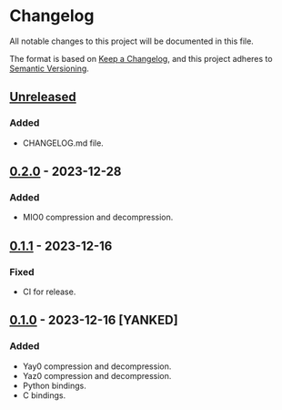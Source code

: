 # Changelog

All notable changes to this project will be documented in this file.

The format is based on [Keep a Changelog](https://keepachangelog.com/en/1.1.0/),
and this project adheres to [Semantic Versioning](https://semver.org/spec/v2.0.0.html).

## [Unreleased]

### Added

- CHANGELOG.md file.

## [0.2.0] - 2023-12-28

### Added

- MIO0 compression and decompression.

## [0.1.1] - 2023-12-16

### Fixed

- CI for release.

## [0.1.0] - 2023-12-16 [YANKED]

### Added

- Yay0 compression and decompression.
- Yaz0 compression and decompression.
- Python bindings.
- C bindings.

[unreleased]: https://github.com/decompals/crunch64/compare/0.2.0...HEAD
[0.2.0]: https://github.com/decompals/crunch64/compare/0.1.1...0.2.0
[0.1.1]: https://github.com/decompals/crunch64/compare/0.1.0...0.1.1
[0.1.0]: https://github.com/decompals/crunch64/releases/tag/0.1.0
